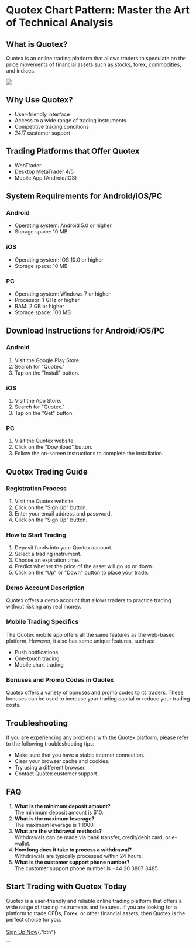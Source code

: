 # Quotex Chart Pattern: Master the Art of Technical Analysis

## What is Quotex?

Quotex is an online trading platform that allows traders to speculate on
the price movements of financial assets such as stocks, forex,
commodities, and indices.

[![](https://static.quotex.io/files/4_en/300_250.jpg)](https://traff.sbs/brokerqxlid)

## Why Use Quotex?

-   User-friendly interface
-   Access to a wide range of trading instruments
-   Competitive trading conditions
-   24/7 customer support

## Trading Platforms that Offer Quotex

-   WebTrader
-   Desktop MetaTrader 4/5
-   Mobile App (Android/iOS)

## System Requirements for Android/iOS/PC

### Android

-   Operating system: Android 5.0 or higher
-   Storage space: 10 MB

### iOS

-   Operating system: iOS 10.0 or higher
-   Storage space: 10 MB

### PC

-   Operating system: Windows 7 or higher
-   Processor: 1 GHz or higher
-   RAM: 2 GB or higher
-   Storage space: 100 MB

## Download Instructions for Android/iOS/PC

### Android

1.  Visit the Google Play Store.
2.  Search for "Quotex."
3.  Tap on the "Install" button.

### iOS

1.  Visit the App Store.
2.  Search for "Quotex."
3.  Tap on the "Get" button.

### PC

1.  Visit the Quotex website.
2.  Click on the "Download" button.
3.  Follow the on-screen instructions to complete the installation.

## Quotex Trading Guide

### Registration Process

1.  Visit the Quotex website.
2.  Click on the "Sign Up" button.
3.  Enter your email address and password.
4.  Click on the "Sign Up" button.

### How to Start Trading

1.  Deposit funds into your Quotex account.
2.  Select a trading instrument.
3.  Choose an expiration time.
4.  Predict whether the price of the asset will go up or down.
5.  Click on the "Up" or "Down" button to place your trade.

### Demo Account Description

Quotex offers a demo account that allows traders to practice trading
without risking any real money.

### Mobile Trading Specifics

The Quotex mobile app offers all the same features as the web-based
platform. However, it also has some unique features, such as:

-   Push notifications
-   One-touch trading
-   Mobile chart trading

### Bonuses and Promo Codes in Quotex

Quotex offers a variety of bonuses and promo codes to its traders. These
bonuses can be used to increase your trading capital or reduce your
trading costs.

## Troubleshooting

If you are experiencing any problems with the Quotex platform, please
refer to the following troubleshooting tips:

-   Make sure that you have a stable internet connection.
-   Clear your browser cache and cookies.
-   Try using a different browser.
-   Contact Quotex customer support.

## FAQ

1.  **What is the minimum deposit amount?**\
    The minimum deposit amount is \$10.
2.  **What is the maximum leverage?**\
    The maximum leverage is 1:1000.
3.  **What are the withdrawal methods?**\
    Withdrawals can be made via bank transfer, credit/debit card, or
    e-wallet.
4.  **How long does it take to process a withdrawal?**\
    Withdrawals are typically processed within 24 hours.
5.  **What is the customer support phone number?**\
    The customer support phone number is +44 20 3807 3485.

## Start Trading with Quotex Today

Quotex is a user-friendly and reliable online trading platform that
offers a wide range of trading instruments and features. If you are
looking for a platform to trade CFDs, Forex, or other financial assets,
then Quotex is the perfect choice for you.\
\
[Sign Up Now](\%22https://traff.sbs/brokerqxsignup\%22){."btn"}

\`\`\`


